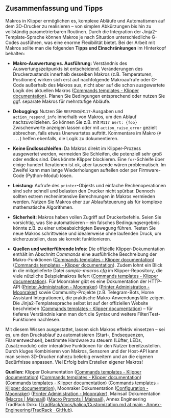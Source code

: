 ## Zusammenfassung und Tipps

Makros in Klipper ermöglichen es, komplexe Abläufe und Automatismen auf dem 3D-Drucker zu realisieren – von simplen Abkürzungen bis hin zu vollständig parametrierbaren Routinen. Durch die Integration der Jinja2-Template-Sprache können Makros je nach Situation unterschiedliche G-Codes ausführen, was eine enorme Flexibilität bietet. Bei der Arbeit mit Makros sollte man die folgenden **Tipps und Einschränkungen** im Hinterkopf behalten:

- **Makro-Auswertung vs. Ausführung:** Verständnis des Auswertungszeitpunkts ist entscheidend. Veränderungen des Druckerzustands innerhalb desselben Makros (z.B. Temperaturen, Positionen) wirken sich erst auf nachfolgende Makroaufrufe oder G-Code außerhalb des Makros aus, nicht aber auf die schon ausgewertete Logik des aktuellen Makros ([Commands templates - Klipper documentation](https://www.klipper3d.org/Command_Templates.html#:~:text=Available%20fields%20are%20defined%20in,the%20Status%20Reference%20document)). Planen Sie Bedingungen entsprechend oder nutzen Sie ggf. separate Makros für mehrstufige Abläufe.

- **Debugging:** Nutzen Sie `RESPOND`/`M117`-Ausgaben und `action_respond_info` innerhalb von Makros, um den Ablauf nachzuvollziehen. So können Sie z.B. mit `M117 Wert: {foo}` Zwischenwerte anzeigen lassen oder mit `action_raise_error` gezielt abbrechen, falls etwas Unerwartetes auftritt. Kommentare im Makro (`# ...`) helfen ebenfalls, die Logik zu dokumentieren.

- **Keine Endlosschleifen:** Da Makros direkt im Klipper-Prozess ausgewertet werden, vermeiden Sie Schleifen, die potenziell sehr groß oder endlos sind. Dies könnte Klipper blockieren. Eine `for`-Schleife über einige hundert Iterationen ist ok, aber tausende wären problematisch. Im Zweifel kann man lange Wiederholungen aufteilen oder per Firmware-Code (Python-Modul) lösen.

- **Leistung:** Aufrufe des `printer`-Objekts und einfache Rechenoperationen sind sehr schnell und belasten den Drucker nicht spürbar. Dennoch sollten extrem rechenintensive Berechnungen in Makros vermieden werden. Nutzen Sie Makros eher zur Ablaufsteuerung als für komplexe mathematische Algorithmen.

- **Sicherheit:** Makros haben vollen Zugriff auf Druckerbefehle. Seien Sie vorsichtig, was Sie automatisieren – ein falsches Bedingungsergebnis könnte z.B. zu einer unbeabsichtigten Bewegung führen. Testen Sie neue Makros schrittweise und idealerweise ohne laufenden Druck, um sicherzustellen, dass sie korrekt funktionieren.

- **Quellen und weiterführende Infos:** Die offizielle Klipper-Dokumentation enthält im Abschnitt *Commands* eine ausführliche Beschreibung der Makro-Funktionen ([Commands templates - Klipper documentation](https://www.klipper3d.org/Command_Templates.html#:~:text=The%20gcode_macro%20,further%20information%20on%20the%20syntax)) ([Commands templates - Klipper documentation](https://www.klipper3d.org/Command_Templates.html#:~:text=It%20is%20often%20useful%20to,For%20example%2C%20if%20the%20macro)). Zudem lohnt ein Blick in die mitgelieferte Datei *sample-macros.cfg* im Klipper-Repository, die viele nützliche Beispielmakros liefert ([Commands templates - Klipper documentation](https://www.klipper3d.org/Command_Templates.html#:~:text=See%20the%20sample,rawparams)). Für Moonraker gibt es eine Dokumentation der HTTP-API ([Printer Administration - Moonraker](https://moonraker.readthedocs.io/en/latest/external_api/printer/#:~:text=HTTP%20Request)) ([Printer Administration - Moonraker](https://moonraker.readthedocs.io/en/latest/external_api/printer/#:~:text=%7B%20,7466)) sowie Community-Projekte (z.B. Telegram-Bots, Home Assistant Integrationen), die praktische Makro-Anwendungsfälle zeigen. Die Jinja2-Templatesprache selbst ist auf der offiziellen Website beschrieben ([Commands templates - Klipper documentation](https://www.klipper3d.org/Command_Templates.html#:~:text=The%20gcode_macro%20,further%20information%20on%20the%20syntax)) – für tieferes Verständnis kann man dort die Syntax und weitere Filter/Test-Funktionen nachlesen.

Mit diesem Wissen ausgestattet, lassen sich Makros effektiv einsetzen – sei es, um den Druckablauf zu automatisieren (Start-, Endsequenzen, Filamentwechsel), bestimmte Hardware zu steuern (Lüfter, LEDs, Zusatzmodule) oder interaktive Funktionen für den Nutzer bereitzustellen. Durch kluges Kombinieren von Makros, Sensoren und der Host-API kann man seinen 3D-Drucker nahezu beliebig erweitern und an die eigenen Bedürfnisse anpassen. Viel Erfolg beim Erstellen eigener Makros!

**Quellen:** Klipper Dokumentation ([Commands templates - Klipper documentation](https://www.klipper3d.org/Command_Templates.html#:~:text=The%20gcode_macro%20,further%20information%20on%20the%20syntax)) ([Commands templates - Klipper documentation](https://www.klipper3d.org/Command_Templates.html#:~:text=Available%20fields%20are%20defined%20in,the%20Status%20Reference%20document)) ([Commands templates - Klipper documentation](https://www.klipper3d.org/Command_Templates.html#:~:text=The%20SET_GCODE_VARIABLE%20command%20may%20be,For%20example)) ([Commands templates - Klipper documentation](https://www.klipper3d.org/Command_Templates.html#:~:text=%5Bgcode_macro%20finish_probe%5D%20gcode%3A%20,bed_temp)), Moonraker Dokumentation ([Configuration - Moonraker](https://moonraker.readthedocs.io/en/latest/configuration/#:~:text=%5Bgcode_macro%20SHUTDOWN%5D%20gcode%3A%20%7Baction_call_remote_method%28)) ([Printer Administration - Moonraker](https://moonraker.readthedocs.io/en/latest/external_api/printer/#:~:text=%7B%20)), Mainsail Dokumentation ([Macros | Mainsail](https://docs.mainsail.xyz/overview/settings/macros#:~:text=This%20mode%20is%20very%20simple,a%20panel%20on%20the%20dashboard)) ([Macro Prompts | Mainsail](https://docs.mainsail.xyz/overview/features/macro-prompts#:~:text=Macro%20Prompts)), Annex Engineering TradRack Doku ([TradRack/docs/kalico/Customization.md at main · Annex-Engineering/TradRack · GitHub](https://github.com/Annex-Engineering/TradRack/blob/main/docs/kalico/Customization.md#:~:text=%60,these%20variables%20for%20more%20details)).
